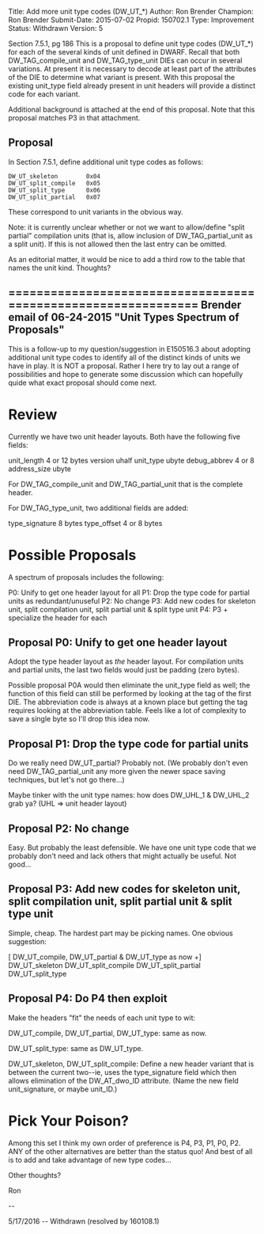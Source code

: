 Title:       Add more unit type codes (DW_UT_*)
Author:      Ron Brender
Champion:    Ron Brender
Submit-Date: 2015-07-02
Propid:      150702.1
Type:        Improvement
Status:      Withdrawn
Version:     5

Section 7.5.1, pg 186
This is a proposal to define unit type codes (DW_UT_*)
for each of the several kinds of unit defined in DWARF.
Recall that both DW_TAG_compile_unit and DW_TAG_type_unit
DIEs can occur in several variations. At present it is
necessary to decode at least part of the attributes of
the DIE to determine what variant is present. With this
proposal the existing unit_type field already present
in unit headers will provide a distinct code for each
variant.

Additional background is attached at the end of this proposal.
Note that this proposal matches P3 in that attachment.

Proposal
--------

In Section 7.5.1, define additional unit type codes as
follows:

    DW_UT_skeleton        0x04
    DW_UT_split_compile   0x05
    DW_UT_split_type      0x06
    DW_UT_split_partial   0x07

These correspond to unit variants in the obvious way.

Note: it is currently unclear whether or not we want to
allow/define "split partial" compilation units (that is,
allow inclusion of DW_TAG_partial_unit as a split unit).
If this is not allowed then the last entry can be omitted.

As an editorial matter, it would be nice to add a third
row to the table that names the unit kind. Thoughts?


==============================================================
Brender email of 06-24-2015 "Unit Types Spectrum of Proposals"
--------------------------------------------------------------
This is a follow-up to my question/suggestion in E150516.3
about adopting additional unit type codes to identify all 
of the distinct kinds of units we have in play. It is NOT 
a proposal. Rather I here try to lay out a range of possibilities 
and hope to generate some discussion which can hopefully quide
what exact proposal should come next.

Review
======

Currently we have two unit header layouts. Both have the
following five fields:

unit_length     4 or 12 bytes
version         uhalf
unit_type       ubyte
debug_abbrev    4 or 8
address_size    ubyte

For DW_TAG_compile_unit and DW_TAG_partial_unit that is
the complete header.

For DW_TAG_type_unit, two additional fields are added:

type_signature  8 bytes
type_offset     4 or 8 bytes

Possible Proposals
==================

A spectrum of proposals includes the following:

P0: Unify to get one header layout for all
P1: Drop the type code for partial units as 
    redundant/unuseful
P2: No change
P3: Add new codes for skeleton unit, split compilation unit, 
    split partial unit & split type unit
P4: P3 + specialize the header for each

Proposal P0: Unify to get one header layout
-------------------------------------------

Adopt the type header layout as *the* header layout.
For compilation units and partial units, the last
two fields would just be padding (zero bytes).

Possible proposal P0A would then eliminate the unit_type 
field as well; the function of this field can still be performed 
by looking at the tag of the first DIE. The abbreviation
code is always at a known place but getting the tag requires
looking at the abbreviation table. Feels like a lot of
complexity to save a single byte so I'll drop this idea now.

Proposal P1: Drop the type code for partial units
-------------------------------------------------

Do we really need DW_UT_partial? Probably not. (We probably
don't even need DW_TAG_partial_unit any more given the
newer space saving techniques, but let's not go there...)

Maybe tinker with the unit type names: how does DW_UHL_1
& DW_UHL_2 grab ya? (UHL => unit header layout)

Proposal P2: No change
----------------------

Easy. But probably the least defensible. We have one
unit type code that we probably don't need and lack
others that might actually be useful. Not good...

Proposal P3: Add new codes for skeleton unit, split compilation 
    unit, split partial unit & split type unit
---------------------------------------------------------------

Simple, cheap. The hardest part may be picking names. One
obvious suggestion:

[ DW_UT_compile, DW_UT_partial & DW_UT_type as now +]
  DW_UT_skeleton
  DW_UT_split_compile
  DW_UT_split_partial
  DW_UT_split_type


Proposal P4: Do P4 then exploit
-------------------------------
Make the headers "fit" the needs of each unit type
to wit:

DW_UT_compile, DW_UT_partial, DW_UT_type: same as now.

DW_UT_split_type: same as DW_UT_type.

DW_UT_skeleton, DW_UT_split_compile: Define
a new header variant that is between the current
two--ie, uses the type_signature field which
then allows elimination of the DW_AT_dwo_ID
attribute. (Name the new field unit_signature, or
maybe unit_ID.)


Pick Your Poison?
=================

Among this set I think my own order of preference is
P4, P3, P1, P0, P2. ANY of the other alternatives
are better than the status quo! And best of all is
to add and take advantage of new type codes...

Other thoughts?

Ron

--

5/17/2016 -- Withdrawn (resolved by 160108.1)
